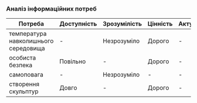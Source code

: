 ### Аналіз інформаційних потреб
| Потреба                                      | Доступність | Зрозумілість | Цінність | Актуальність |
|----------------------------------------------|-------------|--------------|----------|--------------|
| температура <br>навколишнього <br>середовища |      -      | Незрозуміло  | Дорого   |       -      |
| особиста безпека                             | Повільно    |       -      | Дорого   |       -      |
| самоповага                                   |      -      | Незрозуміло  |     -    |       -      |
| створення <br>скульптур                      | Довго       |       -      | Дорого   |       -      |
